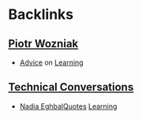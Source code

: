 
# Backlinks
## [Piotr Wozniak](<Piotr Wozniak.md>)
- [Advice](<Advice.md>) on [Learning](<Learning.md>)

## [Technical Conversations](<Technical Conversations.md>)
- [Nadia Eghbal](<Nadia Eghbal.md>)[Quotes](<Quotes.md>) [Learning](<Learning.md>)

